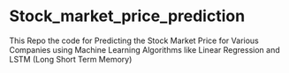 # Stock_market_price_prediction
This Repo the code for Predicting the Stock Market Price for Various Companies using Machine Learning Algorithms like Linear Regression and LSTM (Long Short Term Memory) 
